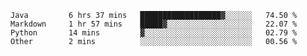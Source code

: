 <!--START_SECTION:waka-->
```text
Java         6 hrs 37 mins   ██████████████████▓░░░░░░   74.50 % 
Markdown     1 hr 57 mins    █████▓░░░░░░░░░░░░░░░░░░░   22.07 % 
Python       14 mins         ▓░░░░░░░░░░░░░░░░░░░░░░░░   02.79 % 
Other        2 mins          ░░░░░░░░░░░░░░░░░░░░░░░░░   00.56 % 
```
<!--END_SECTION:waka-->
